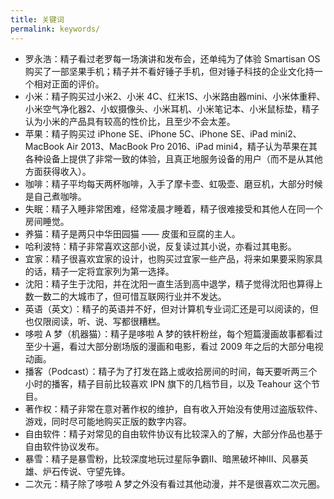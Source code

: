 ```yaml
---
title: 关键词
permalink: keywords/
---
```


* 罗永浩：精子看过老罗每一场演讲和发布会，还单纯为了体验 Smartisan OS 购买了一部坚果手机；精子并不看好锤子手机，但对锤子科技的企业文化持一个相对正面的评价。
* 小米：精子购买过小米2、小米 4C、红米1S、小米路由器mini、小米体重秤、小米空气净化器2、小蚁摄像头、小米耳机、小米笔记本、小米鼠标垫，精子认为小米的产品具有较高的性价比，且至少不会太差。
* 苹果：精子购买过 iPhone SE、iPhone 5C、iPhone SE、iPad mini2、MacBook Air 2013、MacBook Pro 2016、iPad mini4，精子认为苹果在其各种设备上提供了非常一致的体验，且真正地服务设备的用户（而不是从其他方面获得收入）。
* 咖啡：精子平均每天两杯咖啡，入手了摩卡壶、虹吸壶、磨豆机，大部分时候是自己煮咖啡。
* 失眠：精子入睡非常困难，经常凌晨才睡着，精子很难接受和其他人在同一个房间睡觉。
* 养猫：精子是两只中华田园猫 —— 皮蛋和豆腐的主人。
* 哈利波特：精子非常喜欢这部小说，反复读过其小说，亦看过其电影。
* 宜家：精子很喜欢宜家的设计，也购买过宜家一些产品，将来如果要采购家具的话，精子一定将宜家列为第一选择。
* 沈阳：精子生于沈阳，并在沈阳一直生活到高中退学，精子觉得沈阳也算得上数一数二的大城市了，但可惜互联网行业并不发达。
* 英语（英文）：精子的英语并不好，但对计算机专业词汇还是可以阅读的，但也仅限阅读，听、说、写都很糟糕。
* 哆啦 A 梦（机器猫）：精子是哆啦 A 梦的铁杆粉丝，每个短篇漫画故事都看过至少十遍，看过大部分剧场版的漫画和电影，看过 2009 年之后的大部分电视动画。
* 播客（Podcast）：精子为了打发在路上或收拾房间的时间，每天要听两三个小时的播客，精子目前比较喜欢 IPN 旗下的几档节目，以及 Teahour 这个节目。
* 著作权：精子非常在意对著作权的维护，自有收入开始没有使用过盗版软件、游戏，同时尽可能地购买正版的数字内容。
* 自由软件：精子对常见的自由软件协议有比较深入的了解，大部分作品也基于自由软件协议发布。
* 暴雪：精子是暴雪粉，比较深度地玩过星际争霸Ⅱ、暗黑破坏神Ⅲ、风暴英雄、炉石传说、守望先锋。
* 二次元：精子除了哆啦 A 梦之外没有看过其他动漫，并不是很喜欢二次元圈。
